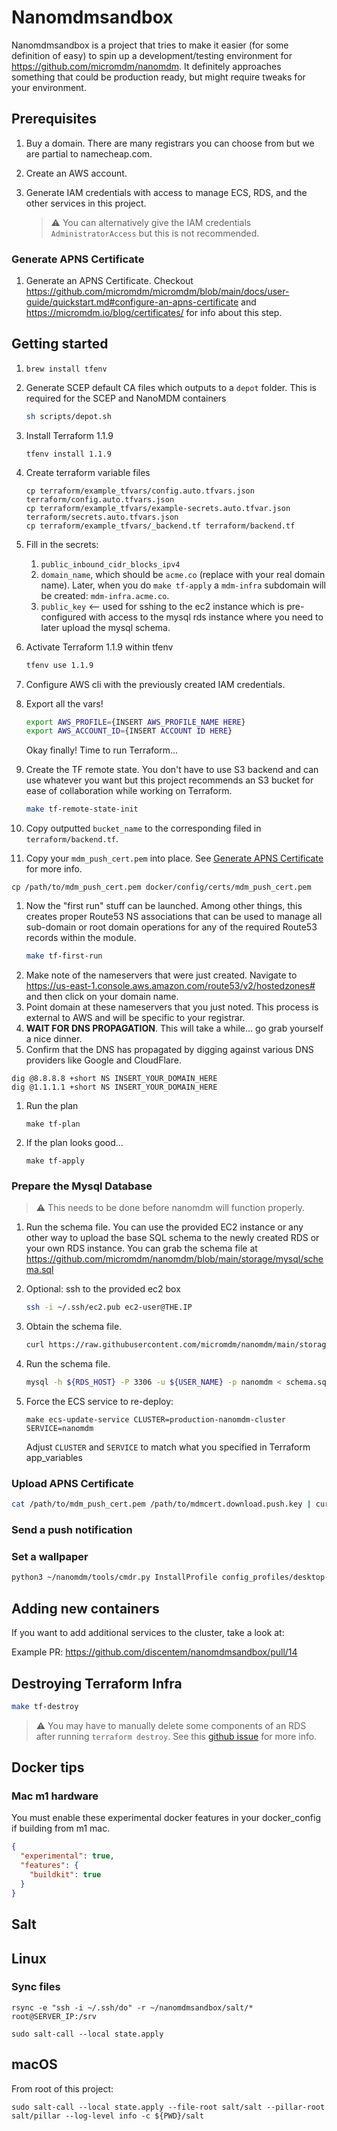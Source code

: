 # Nanomdmsandbox

Nanomdmsandbox is a project that tries to make it easier (for some definition of easy) to spin up a development/testing environment for https://github.com/micromdm/nanomdm. It definitely approaches something that could be production ready, but might require tweaks for your environment. 

## Prerequisites

1. Buy a domain. There are many registrars you can choose from but we are partial to namecheap.com.
1. Create an AWS account.
1. Generate IAM credentials with access to manage ECS, RDS, and the other services in this project. 

    > :warning: You can alternatively give the IAM credentials `AdministratorAccess` but this is not recommended.

### Generate APNS Certificate

1. Generate an APNS Certificate. Checkout https://github.com/micromdm/micromdm/blob/main/docs/user-guide/quickstart.md#configure-an-apns-certificate and https://micromdm.io/blog/certificates/ for info about this step.

## Getting started

1. `brew install tfenv`
1. Generate SCEP default CA files which outputs to a `depot` folder. This is required for the SCEP and NanoMDM containers
    ```bash
    sh scripts/depot.sh
    ```
1. Install Terraform 1.1.9 

    `tfenv install 1.1.9`

1. Create terraform variable files
    ```
    cp terraform/example_tfvars/config.auto.tfvars.json terraform/config.auto.tfvars.json
    cp terraform/example_tfvars/example-secrets.auto.tfvar.json terraform/secrets.auto.tfvars.json
    cp terraform/example_tfvars/_backend.tf terraform/backend.tf
    ```
1. Fill in the secrets:
    1. `public_inbound_cidr_blocks_ipv4`
    1. `domain_name`, which should be `acme.co` (replace with your real domain name). Later, when you do `make tf-apply` a `mdm-infra` subdomain will be created: `mdm-infra.acme.co`.
    1. `public_key` <-- used for sshing to the ec2 instance which is pre-configured with access to the mysql rds instance where you need to later upload the mysql schema.
1. Activate Terraform 1.1.9 within tfenv
    ```bash
    tfenv use 1.1.9
    ```
1. Configure AWS cli with the previously created IAM credentials.
1. Export all the vars!

    ```bash
    export AWS_PROFILE={INSERT AWS_PROFILE_NAME HERE}
    export AWS_ACCOUNT_ID={INSERT ACCOUNT ID HERE}
    ```

    Okay finally! Time to run Terraform...

1. Create the TF remote state. You don't have to use S3 backend and can use whatever you want but this project recommends an S3 bucket for ease of collaboration while working on Terraform.
    ```bash
    make tf-remote-state-init
    ```
1. Copy outputted `bucket_name` to the corresponding filed in `terraform/backend.tf`.

1. Copy your `mdm_push_cert.pem` into place. See [Generate APNS Certificate](#generate-apns-certificate) for more info.

```shell
cp /path/to/mdm_push_cert.pem docker/config/certs/mdm_push_cert.pem
```

1. Now the "first run" stuff can be launched. Among other things, this creates proper Route53 NS associations that can be used to manage all sub-domain or root domain operations for any of the required Route53 records within the module. 
    ```bash
    make tf-first-run
    ```
1. Make note of the nameservers that were just created. Navigate to https://us-east-1.console.aws.amazon.com/route53/v2/hostedzones# and then click on your domain name.
1. Point domain at these nameservers that you just noted. This process is external to AWS and will be specific to your registrar.
1. **WAIT FOR DNS PROPAGATION**. This will take a while... go grab yourself a nice dinner.
1. Confirm that the DNS has propagated by digging against various DNS providers like Google and CloudFlare. 

```shell
dig @8.8.8.8 +short NS INSERT_YOUR_DOMAIN_HERE
dig @1.1.1.1 +short NS INSERT_YOUR_DOMAIN_HERE
```

1. Run the plan
    ```
    make tf-plan
    ```
1. If the plan looks good... 
    ```
    make tf-apply
    ```

### Prepare the Mysql Database 

> :warning: This needs to be done before nanomdm will function properly.

1. Run the schema file. You can use the provided EC2 instance or any other way to upload the base SQL schema to the newly created RDS or your own RDS instance. You can grab the schema file at https://github.com/micromdm/nanomdm/blob/main/storage/mysql/schema.sql

1. Optional: ssh to the provided ec2 box

    ```bash
    ssh -i ~/.ssh/ec2.pub ec2-user@THE.IP
    ```

1. Obtain the schema file.

    ```bash
    curl https://raw.githubusercontent.com/micromdm/nanomdm/main/storage/mysql/schema.sql -o schema.sql
    ```

1. Run the schema file.

    ```bash
    mysql -h ${RDS_HOST} -P 3306 -u ${USER_NAME} -p nanomdm < schema.sql
    ```

1. Force the ECS service to re-deploy:
      
      ```
      make ecs-update-service CLUSTER=production-nanomdm-cluster SERVICE=nanomdm
      ```
    Adjust `CLUSTER` and `SERVICE` to match what you specified in Terraform app_variables

### Upload APNS Certificate

```bash
cat /path/to/mdm_push_cert.pem /path/to/mdmcert.download.push.key | curl -T - -u nanomdm:nanomdm 'https://mdm-infra.acme.co/v1/pushcert'
```

### Send a push notification

### Set a wallpaper

```bash
python3 ~/nanomdm/tools/cmdr.py InstallProfile config_profiles/desktop-setting.mobileconfig | curl -T - -u nanomdm:nanomdm 'https://mdm-infra.acme.co/v1/enqueue/UUID_GOES_HERE'
```

## Adding new containers

If you want to add additional services to the cluster, take a look at:

Example PR: https://github.com/discentem/nanomdmsandbox/pull/14

## Destroying Terraform Infra

```bash
make tf-destroy
```

> :warning: You may have to manually delete some components of an RDS after running `terraform destroy`. See this [github issue](https://github.com/hashicorp/terraform-provider-aws/issues/4597#issuecomment-912910432) for more info.

## Docker tips

### Mac m1 hardware
You must enable these experimental docker features in your docker_config if building from m1 mac.

```json
{
  "experimental": true,
  "features": {
    "buildkit": true
  }
}
```

## Salt

## Linux 

### Sync files

```
rsync -e "ssh -i ~/.ssh/do" -r ~/nanomdmsandbox/salt/* root@SERVER_IP:/srv
```

```shell
sudo salt-call --local state.apply
```

## macOS

From root of this project:

```shell
sudo salt-call --local state.apply --file-root salt/salt --pillar-root salt/pillar --log-level info -c ${PWD}/salt
```
